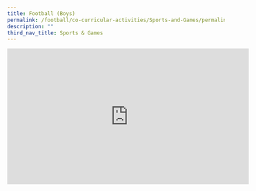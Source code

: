```yaml
---
title: Football (Boys)
permalink: /football/co-curricular-activities/Sports-and-Games/permalink
description: ""
third_nav_title: Sports & Games
---
```

<iframe width="560" height="315" src="https://www.youtube.com/embed/xQ5b7OvW1w8" title="YouTube video player" frameborder="0" allow="accelerometer; autoplay; clipboard-write; encrypted-media; gyroscope; picture-in-picture" allowfullscreen></iframe>
